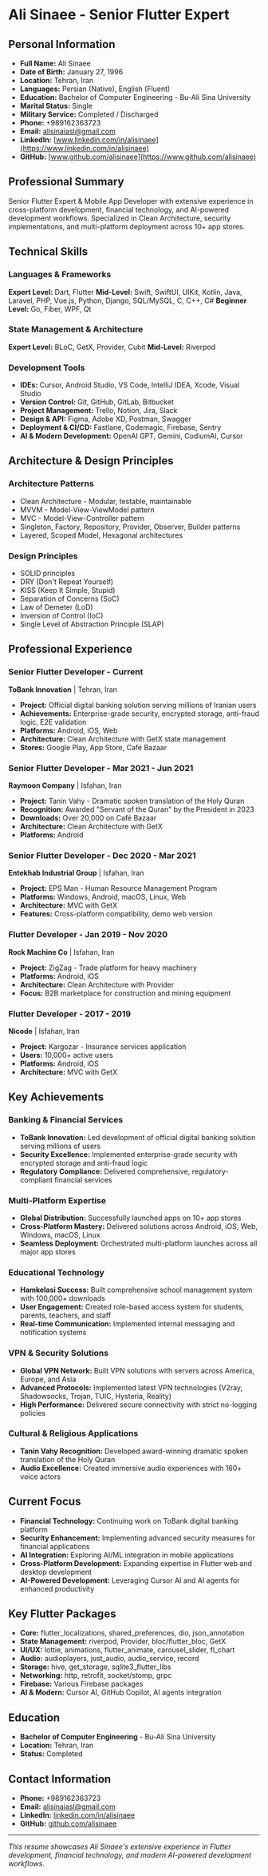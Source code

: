 # Ali Sinaee - Senior Flutter Expert

## Personal Information
- **Full Name:** Ali Sinaee
- **Date of Birth:** January 27, 1996
- **Location:** Tehran, Iran
- **Languages:** Persian (Native), English (Fluent)
- **Education:** Bachelor of Computer Engineering - Bu-Ali Sina University
- **Marital Status:** Single
- **Military Service:** Completed / Discharged
- **Phone:** +989162363723
- **Email:** alisinaiasl@gmail.com
- **LinkedIn:** [www.linkedin.com/in/alisinaee](https://www.linkedin.com/in/alisinaee)
- **GitHub:** [www.github.com/alisinaee](https://www.github.com/alisinaee)

## Professional Summary
Senior Flutter Expert & Mobile App Developer with extensive experience in cross-platform development, financial technology, and AI-powered development workflows. Specialized in Clean Architecture, security implementations, and multi-platform deployment across 10+ app stores.

## Technical Skills

### Languages & Frameworks
**Expert Level:** Dart, Flutter
**Mid-Level:** Swift, SwiftUI, UIKit, Kotlin, Java, Laravel, PHP, Vue.js, Python, Django, SQL/MySQL, C, C++, C#
**Beginner Level:** Go, Fiber, WPF, Qt

### State Management & Architecture
**Expert Level:** BLoC, GetX, Provider, Cubit
**Mid-Level:** Riverpod

### Development Tools
- **IDEs:** Cursor, Android Studio, VS Code, IntelliJ IDEA, Xcode, Visual Studio
- **Version Control:** Git, GitHub, GitLab, Bitbucket
- **Project Management:** Trello, Notion, Jira, Slack
- **Design & API:** Figma, Adobe XD, Postman, Swagger
- **Deployment & CI/CD:** Fastlane, Codemagic, Firebase, Sentry
- **AI & Modern Development:** OpenAI GPT, Gemini, CodiumAI, Cursor

## Architecture & Design Principles

### Architecture Patterns
- Clean Architecture - Modular, testable, maintainable
- MVVM - Model-View-ViewModel pattern
- MVC - Model-View-Controller pattern
- Singleton, Factory, Repository, Provider, Observer, Builder patterns
- Layered, Scoped Model, Hexagonal architectures

### Design Principles
- SOLID principles
- DRY (Don't Repeat Yourself)
- KISS (Keep It Simple, Stupid)
- Separation of Concerns (SoC)
- Law of Demeter (LoD)
- Inversion of Control (IoC)
- Single Level of Abstraction Principle (SLAP)

## Professional Experience

### Senior Flutter Developer - Current
**ToBank Innovation** | Tehran, Iran
- **Project:** Official digital banking solution serving millions of Iranian users
- **Achievements:** Enterprise-grade security, encrypted storage, anti-fraud logic, E2E validation
- **Platforms:** Android, iOS, Web
- **Architecture:** Clean Architecture with GetX state management
- **Stores:** Google Play, App Store, Café Bazaar

### Senior Flutter Developer - Mar 2021 - Jun 2021
**Raymoon Company** | Isfahan, Iran
- **Project:** Tanin Vahy - Dramatic spoken translation of the Holy Quran
- **Recognition:** Awarded "Servant of the Quran" by the President in 2023
- **Downloads:** Over 20,000 on Café Bazaar
- **Architecture:** Clean Architecture with GetX
- **Platforms:** Android

### Senior Flutter Developer - Dec 2020 - Mar 2021
**Entekhab Industrial Group** | Isfahan, Iran
- **Project:** EPS Man - Human Resource Management Program
- **Platforms:** Windows, Android, macOS, Linux, Web
- **Architecture:** MVC with GetX
- **Features:** Cross-platform compatibility, demo web version

### Flutter Developer - Jan 2019 - Nov 2020
**Rock Machine Co** | Isfahan, Iran
- **Project:** ZigZag - Trade platform for heavy machinery
- **Platforms:** Android, iOS
- **Architecture:** Clean Architecture with Provider
- **Focus:** B2B marketplace for construction and mining equipment

### Flutter Developer - 2017 - 2019
**Nicode** | Isfahan, Iran
- **Project:** Kargozar - Insurance services application
- **Users:** 10,000+ active users
- **Platforms:** Android, iOS
- **Architecture:** MVC with GetX

## Key Achievements

### Banking & Financial Services
- **ToBank Innovation:** Led development of official digital banking solution serving millions of users
- **Security Excellence:** Implemented enterprise-grade security with encrypted storage and anti-fraud logic
- **Regulatory Compliance:** Delivered comprehensive, regulatory-compliant financial services

### Multi-Platform Expertise
- **Global Distribution:** Successfully launched apps on 10+ app stores
- **Cross-Platform Mastery:** Delivered solutions across Android, iOS, Web, Windows, macOS, Linux
- **Seamless Deployment:** Orchestrated multi-platform launches across all major app stores

### Educational Technology
- **Hamkelasi Success:** Built comprehensive school management system with 100,000+ downloads
- **User Engagement:** Created role-based access system for students, parents, teachers, and staff
- **Real-time Communication:** Implemented internal messaging and notification systems

### VPN & Security Solutions
- **Global VPN Network:** Built VPN solutions with servers across America, Europe, and Asia
- **Advanced Protocols:** Implemented latest VPN technologies (V2ray, Shadowsocks, Trojan, TUIC, Hysteria, Reality)
- **High Performance:** Delivered secure connectivity with strict no-logging policies

### Cultural & Religious Applications
- **Tanin Vahy Recognition:** Developed award-winning dramatic spoken translation of the Holy Quran
- **Audio Excellence:** Created immersive audio experiences with 160+ voice actors

## Current Focus
- **Financial Technology:** Continuing work on ToBank digital banking platform
- **Security Enhancement:** Implementing advanced security measures for financial applications
- **AI Integration:** Exploring AI/ML integration in mobile applications
- **Cross-Platform Development:** Expanding expertise in Flutter web and desktop development
- **AI-Powered Development:** Leveraging Cursor AI and AI agents for enhanced productivity

## Key Flutter Packages
- **Core:** flutter_localizations, shared_preferences, dio, json_annotation
- **State Management:** riverpod, Provider, bloc/flutter_bloc, GetX
- **UI/UX:** lottie, animations, flutter_animate, carousel_slider, fl_chart
- **Audio:** audioplayers, just_audio, audio_service, record
- **Storage:** hive, get_storage, sqlite3_flutter_libs
- **Networking:** http, retrofit, socket/stomp, grpc
- **Firebase:** Various Firebase packages
- **AI & Modern:** Cursor AI, GitHub Copilot, AI agents integration

## Education
- **Bachelor of Computer Engineering** - Bu-Ali Sina University
- **Location:** Tehran, Iran
- **Status:** Completed

## Contact Information
- **Phone:** +989162363723
- **Email:** alisinaiasl@gmail.com
- **LinkedIn:** [linkedin.com/in/alisinaee](https://www.linkedin.com/in/alisinaee)
- **GitHub:** [github.com/alisinaee](https://www.github.com/alisinaee)

---

*This resume showcases Ali Sinaee's extensive experience in Flutter development, financial technology, and modern AI-powered development workflows.*
